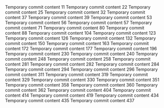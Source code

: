 Temporary commit content 11
Temporary commit content 22
Temporary commit content 25
Temporary commit content 32
Temporary commit content 37
Temporary commit content 39
Temporary commit content 53
Temporary commit content 56
Temporary commit content 57
Temporary commit content 71
Temporary commit content 80
Temporary commit content 88
Temporary commit content 104
Temporary commit content 123
Temporary commit content 126
Temporary commit content 132
Temporary commit content 150
Temporary commit content 163
Temporary commit content 172
Temporary commit content 177
Temporary commit content 196
Temporary commit content 230
Temporary commit content 240
Temporary commit content 248
Temporary commit content 258
Temporary commit content 281
Temporary commit content 282
Temporary commit content 284
Temporary commit content 294
Temporary commit content 296
Temporary commit content 311
Temporary commit content 319
Temporary commit content 329
Temporary commit content 330
Temporary commit content 351
Temporary commit content 358
Temporary commit content 360
Temporary commit content 362
Temporary commit content 404
Temporary commit content 414
Temporary commit content 419
Temporary commit content 434
Temporary commit content 435
Temporary commit content 437
